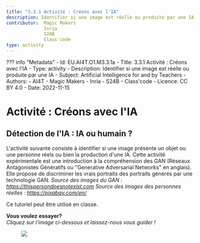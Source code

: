 ```yaml
---
title: "3.3.1 Activité : Créons avec l'IA"
description: Identifier si une image est réelle ou produite par une IA
contributor:  Magic Makers
              Inria
              S24B
              Class'code  
type: activity
---
```

??? info "Metadata"
    - Id: EU.AI4T.O1.M3.3.1a
    - Title: 3.3.1 Activité : Créons avec l'IA
    - Type: activity
    - Description: Identifier si une image est réelle ou produite par une IA
    - Subject: Artificial Intelligence for and by Teachers
    - Authors:
        - AI4T
        - Magic Makers
        - Inria
        - S24B
        - Class'code
    - Licence: CC BY 4.0
    - Date: 2022-11-15

# Activité : Créons avec l'IA
## Détection de l'IA : IA ou humain ?

L'activité suivante consiste à identifier si une image présente un objet ou une personne réels ou bien la production d'une IA. Cette activité expérimentale est une introduction à la compréhension des GAN (Réseaux Antagonistes Génératifs ou "Generative Adversarial Networks" en anglais). Elle propose de discriminer les vrais portraits des portraits générés par une technologie GAN.
*Source des images du GAN : https://thispersondoesnotexist.com*
*Source des images des personnes réelles : https://pixabay.com/en/*

Ce tutoriel peut être utilisé en classe.

**Vous voulez essayer?**  
_Cliquez sur l'image ci-dessous et laissez-nous vous guider !_

<a href="https://pixees.fr/classcodeiai/app/tuto3-ai4t/" target="_blank"><figure>
  <img src="Images/Tuto-M3-HumanandAI-FR.png"/>
</figure></a>
